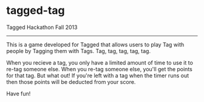 tagged-tag
==========

Tagged Hackathon Fall 2013
__________________________

This is a game developed for Tagged that allows users to play Tag with people by Tagging them with Tags. Tag, tag, tag, tag, tag. 

When you recieve a tag, you only have a limited amount of time to use it to re-tag someone else. When you re-tag someone else, you'll get the points for that tag. But what out! If you're left with a tag when the timer runs out then those points will be deducted from your score.

Have fun!
